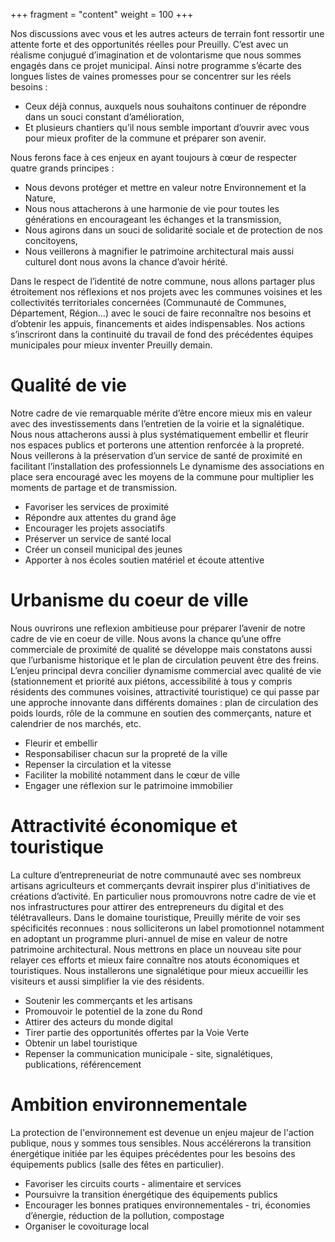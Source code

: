 +++
fragment = "content"
weight = 100
+++

Nos discussions avec vous et les autres acteurs de terrain font ressortir une attente forte et des opportunités réelles pour Preuilly.
C’est avec un réalisme conjugué d’imagination et de volontarisme que nous sommes engagés dans ce projet municipal. Ainsi notre programme s’écarte des longues listes de vaines promesses pour se concentrer sur les réels besoins :

* Ceux déjà connus, auxquels nous souhaitons continuer de répondre dans un souci constant d’amélioration,
* Et plusieurs chantiers qu’il nous semble important d’ouvrir avec vous pour mieux profiter de la commune et préparer son avenir.

Nous ferons face à ces enjeux en ayant toujours à cœur de respecter quatre grands principes :

* Nous devons protéger et mettre en valeur notre Environnement et la Nature,
* Nous nous attacherons à une harmonie de vie pour toutes les générations en encourageant les échanges et la transmission,
* Nous agirons dans un souci de solidarité sociale et de protection de nos concitoyens,
* Nous veillerons à magnifier le patrimoine architectural mais aussi culturel dont nous avons la chance d’avoir hérité.

Dans le respect de l’identité de notre commune, nous allons partager plus étroitement nos réflexions et nos projets avec les communes voisines et les collectivités territoriales concernées (Communauté de Communes, Département, Région…) avec le souci de faire reconnaître nos besoins et d’obtenir les appuis, financements et aides indispensables.
Nos actions s’inscriront dans la continuité du travail de fond des précédentes équipes municipales pour mieux inventer Preuilly demain.

# Qualité de vie

Notre cadre de vie remarquable mérite d’être encore mieux mis en valeur avec des investissements dans l’entretien de la voirie et la signalétique. Nous nous attacherons aussi à plus systématiquement embellir et fleurir nos espaces publics et porterons une attention renforcée à la propreté. Nous veillerons à la préservation d’un service de santé de proximité en facilitant l’installation des professionnels Le dynamisme des associations en place sera encouragé avec les moyens de la commune pour multiplier les moments de partage et de transmission.

* Favoriser les services de proximité
* Répondre aux attentes du grand âge
* Encourager les projets associatifs
* Préserver un service de santé local
* Créer un conseil municipal des jeunes
* Apporter à nos écoles soutien matériel et écoute attentive

# Urbanisme du coeur de ville
Nous ouvrirons une reflexion ambitieuse pour préparer l’avenir de notre cadre de vie en coeur de ville. Nous avons la 
chance qu’une offre commerciale de proximité de qualité se développe mais constatons aussi que l’urbanisme historique 
et le plan de circulation peuvent être des freins. L’enjeu principal devra concilier dynamisme commercial avec qualité 
de vie (stationnement et priorité aux piétons, accessibilité à tous y compris résidents des communes voisines, 
attractivité touristique) ce qui passe par une approche innovante dans différents domaines : plan de circulation des 
poids lourds, rôle de la commune en soutien des commerçants, nature et calendrier de nos marchés, etc.

* Fleurir et embellir
* Responsabiliser chacun sur la propreté de la ville
* Repenser la circulation et la vitesse
* Faciliter la mobilité notamment dans le cœur de ville
* Engager une réflexion sur le patrimoine immobilier

# Attractivité économique et touristique

La culture d’entrepreneuriat de notre communauté avec ses nombreux artisans agriculteurs et commerçants devrait inspirer plus d'initiatives de créations d’activité. En particulier nous promouvrons notre cadre de vie et nos infrastructures pour attirer des entrepreneurs du digital et des télétravalleurs.
Dans le domaine touristique, Preuilly mérite de voir ses spécificités reconnues : nous solliciterons un label promotionnel notamment en adoptant un programme pluri-annuel de mise en valeur de notre patrimoine architectural.
Nous mettrons en place un nouveau site pour relayer ces efforts et mieux faire connaître nos atouts économiques et touristiques.
Nous installerons une signalétique pour mieux accueillir les visiteurs et aussi simplifier la vie des résidents.

* Soutenir les commerçants et les artisans
* Promouvoir le potentiel de la zone du Rond
* Attirer des acteurs du monde digital
* Tirer partie des opportunités offertes par la Voie Verte
* Obtenir un label touristique
* Repenser la communication municipale - site, signalétiques, publications, référencement

# Ambition environnementale

La protection de l'environnement est devenue un enjeu majeur de l'action publique, nous y sommes tous sensibles.
Nous accélérerons la transition énergétique initiée par les équipes précédentes pour les besoins des équipements publics (salle des fêtes en particulier).


* Favoriser les circuits courts - alimentaire et services
* Poursuivre la transition énergétique des équipements publics
* Encourager les bonnes pratiques environnementales - tri, économies d’énergie, réduction de la pollution, compostage
* Organiser le covoiturage local
